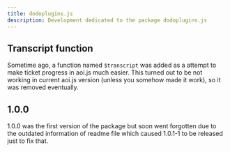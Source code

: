 ```yaml
---
title: dodoplugins.js
description: Development dedicated to the package dodoplugins.js
---
```


## Transcript function

Sometime ago, a function named `$transcript` was added as a attempt to make ticket progress in aoi.js much easier. This turned out to be not working in current aoi.js version (unless you somehow made it work), so it was removed eventually.

## 1.0.0

1.0.0 was the first version of the package but soon went forgotten due to the outdated information of readme file which caused 1.0.1-1 to be released just to fix that.
